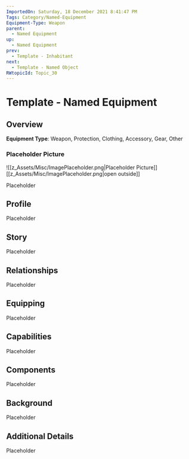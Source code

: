 ```yaml
---
ImportedOn: Saturday, 18 December 2021 8:41:47 PM
Tags: Category/Named-Equipment
Equipment-Type: Weapon
parent:
  - Named Equipment
up:
  - Named Equipment
prev:
  - Template - Inhabitant
next:
  - Template - Named Object
RWtopicId: Topic_30
---
```

# Template - Named Equipment
## Overview
**Equipment Type**: Weapon, Protection, Clothing, Accessory, Gear, Other

### Placeholder Picture
![[z_Assets/Misc/ImagePlaceholder.png|Placeholder Picture]]
[[z_Assets/Misc/ImagePlaceholder.png|open outside]]

Placeholder

## Profile
Placeholder

## Story
Placeholder

## Relationships
Placeholder

## Equipping
Placeholder

## Capabilities
Placeholder

## Components
Placeholder

## Background
Placeholder

## Additional Details
Placeholder

